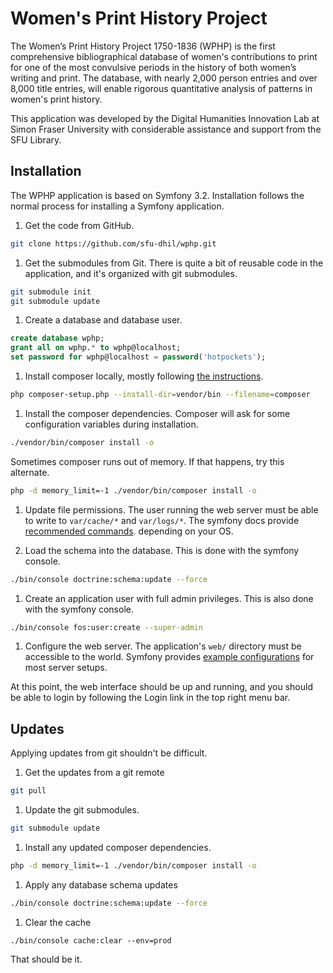 Women's Print History Project
====

The Women’s Print History Project 1750-1836 (WPHP) is the first comprehensive 
bibliographical database of women's contributions to print for one of the most 
convulsive periods in the history of both women’s writing and print. The 
database, with nearly 2,000 person entries and over 8,000 title entries, will 
enable rigorous quantitative analysis of patterns in women's print history.

This application was developed by the Digital Humanities Innovation Lab at 
Simon Fraser University with considerable assistance and support from the SFU
Library.

Installation
----

The WPHP application is based on Symfony 3.2. Installation follows the normal
process for installing a Symfony application.

1. Get the code from GitHub. 
  
  ```bash
  git clone https://github.com/sfu-dhil/wphp.git
  ```

1. Get the submodules from Git. There is quite a bit of reusable code in the
application, and it's organized with git submodules.

  ```bash
  git submodule init
  git submodule update
  ```

1. Create a database and database user.
  
  ```sql
  create database wphp;
  grant all on wphp.* to wphp@localhost;
  set password for wphp@localhost = password('hotpockets');
  ```

1. Install composer locally, mostly 
  following [the instructions](https://getcomposer.org/download/).
  
  ```bash
  php composer-setup.php --install-dir=vendor/bin --filename=composer
  ```
  
1. Install the composer dependencies. Composer will ask for some 
   configuration variables during installation.
  
  ```bash
  ./vendor/bin/composer install -o
  ```
  
  Sometimes composer runs out of memory. If that happens, try this alternate.
  
  ```bash
  php -d memory_limit=-1 ./vendor/bin/composer install -o
  ```

1. Update file permissions. The user running the web server must 
  be able to write to `var/cache/*` and `var/logs/*`. The symfony
  docs provide [recommended commands](http://symfony.com/doc/current/setup/file_permissions.html).
  depending on your OS.
  
1. Load the schema into the database. This is done with the 
  symfony console.
  
  ```bash
  ./bin/console doctrine:schema:update --force
  ```
  
1. Create an application user with full admin privileges. This is also done 
  with the symfony console.
  
  ```bash
  ./bin/console fos:user:create --super-admin
  ```

1. Configure the web server. The application's `web/` directory must
  be accessible to the world. Symfony 
  provides [example configurations](http://symfony.com/doc/current/setup/web_server_configuration.html)
  for most server setups.
  
At this point, the web interface should be up and running, and you should
be able to login by following the Login link in the top right menu bar.

Updates
----

Applying updates from git shouldn't be difficult.

1. Get the updates from a git remote

  ```bash
  git pull
  ```

1. Update the git submodules.

  ```bash
  git submodule update
  ```

1. Install any updated composer dependencies.

  ```bash
  php -d memory_limit=-1 ./vendor/bin/composer install -o
  ```

1. Apply any database schema updates

  ```bash
  ./bin/console doctrine:schema:update --force
  ```

1. Clear the cache 

  ```
  ./bin/console cache:clear --env=prod
  ```

That should be it.
